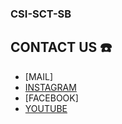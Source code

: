 ### CSI-SCT-SB
## CONTACT US ☎️
- [MAIL]
- [INSTAGRAM](https://instagram.com/csisctsb?igshid=YmMyMTA2M2Y=)
- [FACEBOOK]
- [YOUTUBE](https://youtube.com/channel/UCiAFo7cXC7KAQ13Lsf8oq6g)
<!--
**CSI-SCT-SB/CSI-SCT-SB** is a ✨ _special_ ✨ repository because its `README.md` (this file) appears on your GitHub profile.

Here are some ideas to get you started:

- 🔭 I’m currently working on ...
- 🌱 I’m currently learning ...
- 👯 I’m looking to collaborate on ...
- 🤔 I’m looking for help with ...
- 💬 Ask me about ...
- 📫 How to reach me: ...
- 😄 Pronouns: ...
- ⚡ Fun fact: ...
-->
